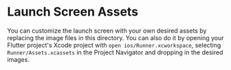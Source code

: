 # Launch Screen Assets

You can customize the launch screen with your own desired assets by replacing the image files in
this directory.
You can also do it by opening your Flutter project's Xcode project
with `open ios/Runner.xcworkspace`, selecting `Runner/Assets.xcassets` in the Project Navigator and
dropping in the desired images.
